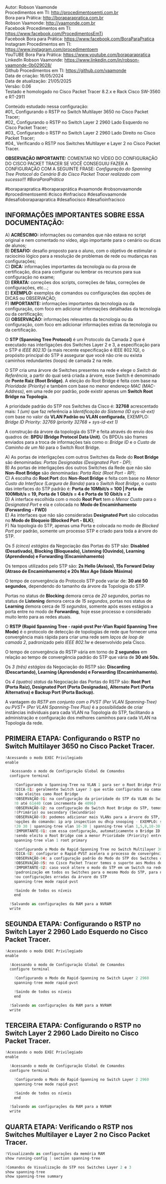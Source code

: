 Autor: Robson Vaamonde<br>
Procedimentos em TI: http://procedimentosemti.com.br<br>
Bora para Prática: http://boraparapratica.com.br<br>
Robson Vaamonde: http://vaamonde.com.br<br>
Facebook Procedimentos em TI: https://www.facebook.com/ProcedimentosEmTi<br>
Facebook Bora para Prática: https://www.facebook.com/BoraParaPratica<br>
Instagram Procedimentos em TI: https://www.instagram.com/procedimentoem<br>
YouTUBE Bora Para Prática: https://www.youtube.com/boraparapratica<br>
LinkedIn Robson Vaamonde: https://www.linkedin.com/in/robson-vaamonde-0b029028/<br>
Github Procedimentos em TI: https://github.com/vaamonde<br>
Data de criação: 16/05/2024<br>
Data de atualização: 21/05/2025<br>
Versão: 0.06<br>
Testado e homologado no Cisco Packet Tracer 8.2.x e Rack Cisco SW-3560 e RT-2911

Conteúdo estudado nessa configuração:<br>
#01_ Configurando o RSTP no Switch Multilayer 3650 no Cisco Packet Tracer;<br>
#02_ Configurando o RSTP no Switch Layer 2 2960 Lado Esquerdo no Cisco Packet Tracer;<br>
#03_ Configurando o RSTP no Switch Layer 2 2960 Lado Direito no Cisco Packet Tracer;<br>
#04_ Verificando o RSTP nos Switches Multilayer e Layer 2 no Cisco Packet Tracer.<br>

**OBSERVAÇÃO IMPORTANTE:** COMENTAR NO VÍDEO DO CONFIGURAÇÃO DO CISCO PACKET TRACER SE VOCÊ CONSEGUIU FAZER A CONFIGURAÇÃO COM A SEGUINTE FRASE: *Configuração do Spanning Tree Protocol do Cenário B do Cisco Packet Tracer realizado com sucesso!!! #BoraParaPrática*

#boraparapratica #boraparaprática #vaamonde #robsonvaamonde #procedimentosemti #cisco #infracisco #desafiovaamonde #desafioboraparapratica #desafiocisco #desafioinfracisco

## INFORMAÇÕES IMPORTANTES SOBRE ESSA DOCUMENTAÇÃO:

A) **ACRÉSCIMO:** informações ou comandos que não estava no script original e nem comentado no vídeo, algo importante para o cenário ou dicas de alunos;<br>
B) **DESAFIO:** desafio proposto para o aluno, com o objetivo de estimular o raciocínio lógico para a resolução de problemas de rede ou mudanças nas configurações;<br>
C) **DICA:** informações importantes da tecnologia ou da prova de certificação, dica para configurar ou lembrar os recursos para sua configuração no exame;<br>
D) **ERRATA:** correções dos scripts, correções de falas, correções de configurações, etc...;<br>
E) **EXEMPLO:** exemplos de comandos ou configurações das opções de DICAS ou OBSERVAÇÃO;<br>
F) **IMPORTANTE:** informações importantes da tecnologia ou da configuração, com foco em adicionar informações detalhadas da tecnologia ou da certificação;<br>
G) **OBSERVAÇÃO:** informações relevantes da tecnologia ou da configuração, com foco em adicionar informações extras da tecnologia ou da certificação.

O **STP (Spanning Tree Protocol)** é um Protocolo da Camada 2 que é executado nas interligações dos Switches Layer 2 e 3, a especificação para o STP é *IEEE 802.1D* (a mais recente especificação é IEEE 802.1Q), o propósito principal do STP é assegurar que você não crie ou exista caminhos redundantes (loops) de camada 2 na rede.

O STP cria uma árvore de Switches presentes na rede e elege o *Switch de Referência*, a partir do qual será criada a árvore, esse Switch é denominado de **Ponte Raiz (Root Bridge)**. A eleição do Root Bridge é feita com base na *Prioridade (Priority)* e também com base no menor endereço *MAC (MAC-Address)*, em uma rede por padrão, pode existir apenas um **Switch Root Bridge na Topologia**.

A prioridade padrão do STP nos Switches da Cisco é: **32768** acrescentado mais: *1 (um)* que faz referência a *Identificação do Sistema (ID sys-id-ext)* com base no valor da **VLAN Padrão ou VLAN configurada**, EXEMPLO: *Bridge ID Priority: 32769 (priority 32768 + sys-id-ext 1)*

A construção da árvore da topologia do STP e feita através do envio dos quadros de: **BPDU (Bridge Protocol Data Unit)**. Os BPDUs são frames enviados para a troca de informações tais como o: *Bridge ID* e o *Custo de Caminho de um Nó* para o Switch Root Bridge.

A) As portas de interligações com outros Switches da Rede do **Root Bridge** são denominadas: *Portas Designadas (Designated Port - DP)*;<br>
B) As portas de interligações dos outros Switches da Rede que não são **Non-Root Bridge** são denominadas: *Porta Raiz (Root Port - RP)*;<br>
C) A escolha do **Root Port** dos **Non-Root Bridge** e feita com base no *Menor Custo da Interface (Largura de Banda)* para o *Switch Root Bridge*, o custo das interfaces do STP padrão é: **Porta de 10Mbit/s = 100 | Porta de 100Mbit/s = 19, Porta de 1 Gbit/s = 4 e Porta de 10 Gbit/s = 2**<br>
D) A interface escolhida com o modo **Root Port** tem o *Menor Custo* para o *Designated Port* e ela e colocada no **Modo de Encaminhamento (Forwarding - FWD)**<br>
E) As interfaces que não são consideradas **Designated Port** são colocadas no **Modo de Bloqueio (Blocked Port - BLK)**;<br>
F) Na topologia do STP, apenas uma Porta e colocada no modo de *Blocked Port* por padrão, somente um processo STP e criado para toda a árvore do STP.

Os *5 (cinco) estágios* da Negociação das Portas do STP são: **Disabled (Desativado), Blocking (Bloqueado), Listening (Ouvindo), Learning (Aprendendo) e Forwarding (Encaminhamento)**

Os tempos utilizados pelo STP são: **2s Hello (Avisos), 15s Forward Delay (Atraso de Encaminhamento) e 20s Max Age (Idade Máxima)**

O tempo de convergência do Protocolo STP pode variar de: **30 até 50 segundos**, dependendo do tamanho da árvore da Topologia do STP.

Portas no status de **Blocking** demora cerca de *20 segundos*, portas no status de **Listening** demora cerca de *15 segundos*, portas nos status de **Learning** demora cerca de *15 segundos*, somente após esses estágios a porta entre no modo de **Forwarding**, hoje esse processo e considerado muito lento para as redes atuais.

O **RSTP (Rapid Spanning Tree - rapid-pvst Per-Vlan Rapid Spanning Tree Mode)** é o protocolo de detecção de topologias de rede que fornecer uma convergência mais rápida para criar uma rede sem *laços de loop de camada 2*, padronizado pelo *IEEE 802.1w* e desenvolvido pela Cisco.

O tempo de convergência do RSTP vária em torno de **2 segundos** em relação ao tempo de convergência padrão do STP que vária de **30 até 50s.**

Os *3 (três) estágios* da Negociação do RSTP são: **Discarding (Descartando), Learning (Aprendendo) e Forwarding (Encaminhamento).**

Os *4 (quatro) status* da Negociação das Portas do RSTP são: **Root Port (Porta Raiz), Designated Port (Porta Designadas), Alternate Port (Porta Alternativa) e Backup Port (Porta Backup).**

A vantagem do *RSTP em conjunto com o PVST (Per VLAN Spanning-Tree) ou PVST+ (Per VLAN Spanning-Tree Plus)* é a possibilidade de criar instâncias individuais para cada VLAN na Topologia do STP, facilitando a administração e configuração dos melhores caminhos para cada VLAN na Topologia da rede.

## PRIMEIRA ETAPA: Configurando o RSTP no Switch Multilayer 3650 no Cisco Packet Tracer.

```python
!Acessando o modo EXEC Privilegiado
enable

  !Acessando o modo de Configuração Global de Comandos
  configure terminal

    !Configurando o Spanning-Tree na VLAN 1 para ser o Root Bridge Primário da Topologia
    !DICA-01: geralmente Switch Layer 3 que estão configurados na camada de Distribuição
    !são eleitos como Root Bridge
    !OBSERVAÇÃO-01: na configuração da prioridade do STP da VLAN do Switch, temos as opções:
    !0 até 61440 (com incremento de 4096)
    !OBSERVAÇÃO-02: na configuração do Switch Root Bridge do STP, temos as opções de: primary
    !(Primário) ou secondary (Secundário)
    !OBSERVAÇÃO-03: podemos adicionar mais VLANs para a árvore do STP, utilizando as mesmas
    !opções do comando: ip arp inspection ou dhcp snooping - EXEMPLO: spanning-tree vlan 10 
    !20 30 | spanning-tree vlan 10-30 | spanning-tree vlan 1,5,8,10-30
    !IMPORTANTE-01: com essa configuração, automaticamente o Bridge ID da Switch será decrementado,
    !sendo eleito o Root Bridge com a menor Prioridade (Priority) entre os demais Switches L2 da Rede
    spanning-tree vlan 1 root primary

    !Configurando o Modo de Rapid-Spanning Tree no Switch Multilayer 3650
    !DICA-02: configurar o Rapid-PVST acelera o processo de convergência da rede
    !OBSERVAÇÃO-04: a configuração padrão do Modo do STP dos Switches da Cisco e: PVST
    !OBSERVAÇÃO-05: no Cisco Packet Tracer temos o suporte aos Modos do STP: pvst ou rapid-pvst 
    !IMPORTANTE-02: caso você altere o modo do STP em um Switch na rede é recomendado manter a 
    !padronização em todos os Switches para o mesmo Modo do STP, para não ter conflitos de eleições
    !ou configurações erradas da árvore do STP
    spanning-tree mode rapid-pvst

    !Saindo de todos os níveis
    end

  !Salvando as configurações da RAM para a NVRAM
  write
```

## SEGUNDA ETAPA: Configurando o RSTP no Switch Layer 2 2960 Lado Esquerdo no Cisco Packet Tracer.

```python
!Acessando o modo EXEC Privilegiado
enable

  !Acessando o modo de Configuração Global de Comandos
  configure terminal

    !Configurando o Modo de Rapid-Spanning no Switch Layer 2 2960
    spanning-tree mode rapid-pvst

    !Saindo de todos os níveis
    end

  !Salvando as configurações da RAM para a NVRAM
  write
```

## TERCEIRA ETAPA: Configurando o RSTP no Switch Layer 2 2960 Lado Direito no Cisco Packet Tracer.

```python
!Acessando o modo EXEC Privilegiado
enable

  !Acessando o modo de Configuração Global de Comandos
  configure terminal

    !Configurando o Modo de Rapid-Spanning no Switch Layer 2 2960
    spanning-tree mode rapid-pvst

    !Saindo de todos os níveis
    end

  !Salvando as configurações da RAM para a NVRAM
  write
```

## QUARTA ETAPA: Verificando o RSTP nos Switches Multilayer e Layer 2 no Cisco Packet Tracer.

```python
!Visualizando as configurações da memória RAM
show running-config | section spanning-tree

!Comandos de Visualização do STP nos Switches Layer 2 e 3
show spanning-tree
show spanning-tree summary
```
